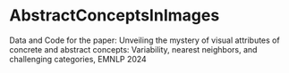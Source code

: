 # AbstractConceptsInImages
Data and Code for the paper: Unveiling the mystery of visual attributes of concrete and abstract concepts: Variability, nearest neighbors, and challenging categories, EMNLP 2024
